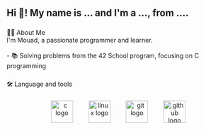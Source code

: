 <h2 align="left">Hi 👋! My name is ... and I'm a ..., from ....</h2>

###

<p align="left">👩‍💻 About Me<br>I'm Mouad, a passionate programmer and learner.<br><br>- 📚 Solving problems from the 42 School program, focusing on C programming</p>

###

<p align="left">🛠 Language and tools</p>

###

<div align="center">
  <img src="https://skillicons.dev/icons?i=c" height="50" alt="c logo"  />
  <img width="27" />
  <img src="https://skillicons.dev/icons?i=linux" height="50" alt="linux logo"  />
  <img width="27" />
  <img src="https://skillicons.dev/icons?i=git" height="50" alt="git logo"  />
  <img width="27" />
  <img src="https://skillicons.dev/icons?i=github" height="50" alt="github logo"  />
</div>

###